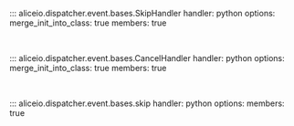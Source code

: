 ::: aliceio.dispatcher.event.bases.SkipHandler
    handler: python
    options:
      merge_init_into_class: true
      members: true

<br/>

::: aliceio.dispatcher.event.bases.CancelHandler
    handler: python
    options:
      merge_init_into_class: true
      members: true

<br/>

::: aliceio.dispatcher.event.bases.skip
    handler: python
    options:
      members: true
